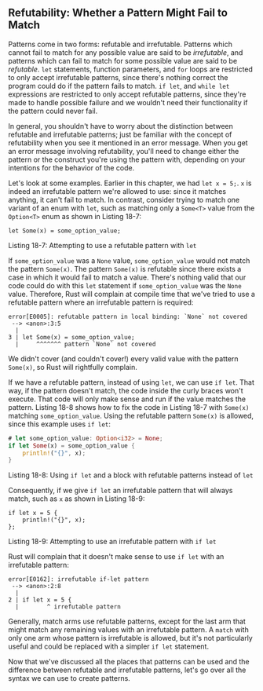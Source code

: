 ## Refutability: Whether a Pattern Might Fail to Match

Patterns come in two forms: refutable and irrefutable. Patterns which cannot
fail to match for any possible value are said to be *irrefutable*, and patterns
which can fail to match for some possible value are said to be *refutable*.
`let` statements, function parameters, and `for` loops are restricted to only
accept irrefutable patterns, since there's nothing correct the program could do
if the pattern fails to match. `if let`, and `while let` expressions are
restricted to only accept refutable patterns, since they're made to handle
possible failure and we wouldn't need their functionality if the pattern could
never fail.

In general, you shouldn't have to worry about the distinction between refutable
and irrefutable patterns; just be familiar with the concept of refutability
when you see it mentioned in an error message. When you get an error message
involving refutability, you'll need to change either the pattern or the
construct you're using the pattern with, depending on your intentions for the
behavior of the code.

Let's look at some examples. Earlier in this chapter, we had `let x = 5;`. `x`
is indeed an irrefutable pattern we're allowed to use: since it matches
anything, it can't fail to match. In contrast, consider trying to match one
variant of an enum with `let`, such as matching only a `Some<T>` value from the
`Option<T>` enum as shown in Listing 18-7:

```rust,ignore
let Some(x) = some_option_value;
```

<span class="caption">Listing 18-7: Attempting to use a refutable pattern with
`let`</span>

If `some_option_value` was a `None` value, `some_option_value` would not match
the pattern `Some(x)`. The pattern `Some(x)` is refutable since there exists a
case in which it would fail to match a value. There's nothing valid that our
code could do with this `let` statement if `some_option_value` was the `None`
value. Therefore, Rust will complain at compile time that we've tried to use a
refutable pattern where an irrefutable pattern is required:

```text
error[E0005]: refutable pattern in local binding: `None` not covered
 --> <anon>:3:5
  |
3 | let Some(x) = some_option_value;
  |     ^^^^^^^ pattern `None` not covered
```

We didn't cover (and couldn't cover!) every valid value with the pattern
`Some(x)`, so Rust will rightfully complain.

If we have a refutable pattern, instead of using `let`, we can use `if let`.
That way, if the pattern doesn't match, the code inside the curly braces won't
execute. That code will only make sense and run if the value matches the
pattern. Listing 18-8 shows how to fix the code in Listing 18-7 with `Some(x)`
matching `some_option_value`. Using the refutable pattern `Some(x)` is allowed,
since this example uses `if let`:

```rust
# let some_option_value: Option<i32> = None;
if let Some(x) = some_option_value {
    println!("{}", x);
}
```

<span class="caption">Listing 18-8: Using `if let` and a block with refutable
patterns instead of `let`</span>

Consequently, if we give `if let` an irrefutable pattern that will always match,
such as `x` as shown in Listing 18-9:

```rust,ignore
if let x = 5 {
    println!("{}", x);
};
```

<span class="caption">Listing 18-9: Attempting to use an irrefutable pattern
with `if let`</span>

Rust will complain that it doesn't make sense to use `if let` with an
irrefutable pattern:

```text
error[E0162]: irrefutable if-let pattern
 --> <anon>:2:8
  |
2 | if let x = 5 {
  |        ^ irrefutable pattern
```

Generally, match arms use refutable patterns, except for the last arm that
might match any remaining values with an irrefutable pattern. A `match` with
only one arm whose pattern is irrefutable is allowed, but it's not particularly
useful and could be replaced with a simpler `if let` statement.

Now that we've discussed all the places that patterns can be used and the
difference between refutable and irrefutable patterns, let's go over all the
syntax we can use to create patterns.

